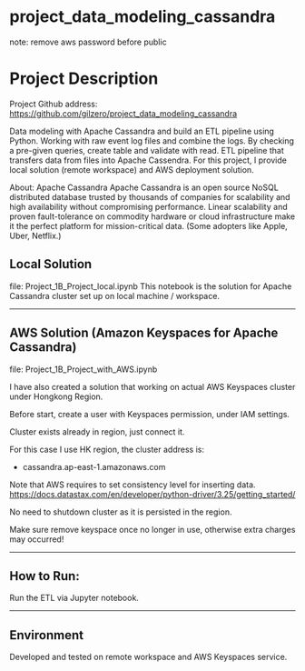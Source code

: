 # project_data_modeling_cassandra

note: remove aws password before public

# Project Description

Project Github address:
https://github.com/gilzero/project_data_modeling_cassandra

Data modeling with Apache Cassandra and build an ETL pipeline using Python. 
Working with raw event log files and combine the logs. By checking a pre-given queries, create table and validate with read. 
ETL pipeline that transfers data from files into Apache Cassendra. 
For this project, I provide local solution (remote workspace) and AWS deployment solution.

About: Apache Cassandra
Apache Cassandra is an open source NoSQL distributed database trusted by thousands of companies for scalability and high 
availability without compromising performance. 
Linear scalability and proven fault-tolerance on commodity hardware or cloud infrastructure make it the perfect platform 
 for mission-critical data. (Some adopters like Apple, Uber, Netflix.)




## Local Solution
file: Project\_1B\_Project\_local.ipynb
This notebook is the solution for Apache Cassandra cluster set up on local machine / workspace.


---

## AWS Solution (Amazon Keyspaces for Apache Cassandra)

file: Project\_1B\_Project\_with\_AWS.ipynb

I have also created a solution that working on actual AWS Keyspaces cluster under Hongkong Region.

Before start, create a user with Keyspaces permission, under IAM settings.

Cluster exists already in region, just connect it.

For this case I use HK region, the cluster address is:
- cassandra.ap-east-1.amazonaws.com

Note that AWS requires to set consistency level for inserting data.
https://docs.datastax.com/en/developer/python-driver/3.25/getting_started/

No need to shutdown cluster as it is persisted in the region.

Make sure remove keyspace once no longer in use, otherwise extra charges may occurred!




---

## How to Run:

Run the ETL via Jupyter notebook.


---


## Environment

Developed and tested on remote workspace and AWS Keyspaces service. 

